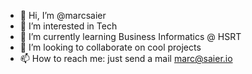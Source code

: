 - 👋 Hi, I’m @marcsaier
- 👀 I’m interested in Tech
- 🌱 I’m currently learning Business Informatics @ HSRT
- 💞️ I’m looking to collaborate on cool projects
- 📫 How to reach me: just send a mail marc@saier.io

<!---
marcsaier/marcsaier is a ✨ special ✨ repository because its `README.md` (this file) appears on your GitHub profile.
You can click the Preview link to take a look at your changes.
--->
